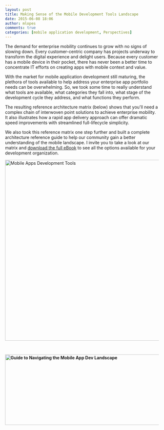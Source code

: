 ```yaml
---
layout: post
title: Making Sense of the Mobile Development Tools Landscape
date: 2015-06-08 18:06
author: mlopes
comments: true
categories: [mobile application development, Perspectives]
---
```

The demand for enterprise mobility continues to grow with no signs of slowing down. Every customer-centric company has projects underway to transform the digital experience and delight users. Because every customer has a mobile device in their pocket, there has never been a better time to concentrate IT efforts on creating apps with mobile context and value.<!--more-->

With the market for mobile application development still maturing, the plethora of tools available to help address your enterprise app portfolio needs can be overwhelming. So, we took some time to really understand what tools are available, what categories they fall into, what stage of the development cycle they address, and what functions they perform.

The resulting reference architecture matrix (below) shows that you'll need a complex chain of interwoven point solutions to achieve enterprise mobility. It also illustrates how a rapid app delivery approach can offer dramatic speed improvements with streamlined full-lifecycle simplicity.

We also took this reference matrix one step further and built a complete architecture reference guide to help our community gain a better understanding of the mobile landscape. I invite you to take a look at our matrix and <a title="Navigating the Mobile App Dev Landscape" href="http://www.outsystems.com/1/mobile-app-dev-landscape" target="_blank">download the full eBook</a> to see all the options available for your development organization.

<a href="#">
<img class="aligncenter wp-image-2400" src="http://www.outsystems.com/blog/wp-content/uploads/2015/06/mobile-application-development-tools-infograph.png" alt="Mobile Apps Development Tools" width="590" onclick="javascript: window.open('/blog/wp-content/uploads/2015/06/mobile-application-development-tools-infograph.png','_blank');" />
</a>

<h4 style="padding-top: 25px;"><a title="Guide to Navigating the Mobile App Dev Landscape" href="http://www.outsystems.com/1/mobile-app-dev-landscape" target="_blank"><img class=" size-full wp-image-3401 aligncenter" src="http://www.outsystems.com/blog/wp-content/uploads/2015/06/landscape-ebook-promo.jpg" title="Guide to Navigating the Mobile App Dev Landscape"  alt="Guide to Navigating the Mobile App Dev Landscape" width="590" height="230" /></a></h4>
<h4 style="padding-top: 25px;"></h4>
